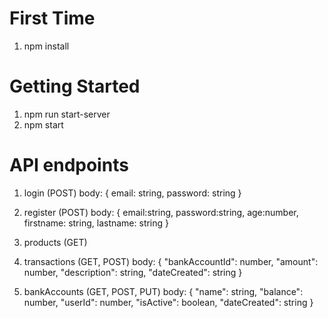 # First Time

1. npm install

# Getting Started

1. npm run start-server
2. npm start

# API endpoints

1.  login (POST) body: {
    email:
    string,
    password: string
    }

2.  register (POST) body: {
    email:string,
    password:string,
    age:number, firstname:
    string,
    lastname: string
    }

3.  products (GET)

4.  transactions (GET, POST) body: {
    "bankAccountId": number,
    "amount": number,
    "description": string,
    "dateCreated": string
    }

5.  bankAccounts (GET, POST, PUT) body: {
    "name": string,
    "balance": number,
    "userId": number,
    "isActive": boolean,
    "dateCreated": string
    }

